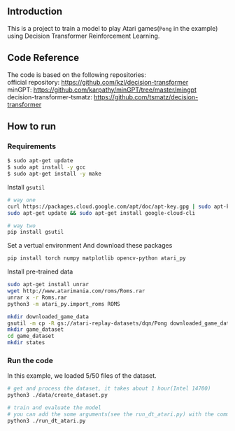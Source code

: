 ## Introduction
This is a project to train a model to play Atari games(`Pong` in the example) using Decision Transformer Reinforcement Learning.

## Code Reference
The code is based on the following repositories:  
official repository: https://github.com/kzl/decision-transformer  
minGPT: https://github.com/karpathy/minGPT/tree/master/mingpt  
decision-transformer-tsmatz: https://github.com/tsmatz/decision-transformer  

## How to run
### Requirements
```bash
$ sudo apt-get update
$ sudo apt install -y gcc
$ sudo apt-get install -y make
```

Install `gsutil`
```bash
# way one
curl https://packages.cloud.google.com/apt/doc/apt-key.gpg | sudo apt-key --keyring /usr/share/keyrings/cloud.google.gpg add -
sudo apt-get update && sudo apt-get install google-cloud-cli

# way two
pip install gsutil
```

Set a vertual environment
And download these packages
```bash
pip install torch numpy matplotlib opencv-python atari_py
```

Install pre-trained data
```bash
sudo apt-get install unrar
wget http://www.atarimania.com/roms/Roms.rar
unrar x -r Roms.rar
python3 -m atari_py.import_roms ROMS
```

```bash
mkdir downloaded_game_data
gsutil -m cp -R gs://atari-replay-datasets/dqn/Pong downloaded_game_data
mkdir game_dataset
cd game_dataset
mkdir states
```

### Run the code
In this example, we loaded 5/50 files of the dataset.
```bash
# get and process the dataset, it takes about 1 hour(Intel 14700)
python3 ./data/create_dataset.py
```

```bash
# train and evaluate the model
# you can add the some arguments(see the run_dt_atari.py) with the command
python3 ./run_dt_atari.py
```